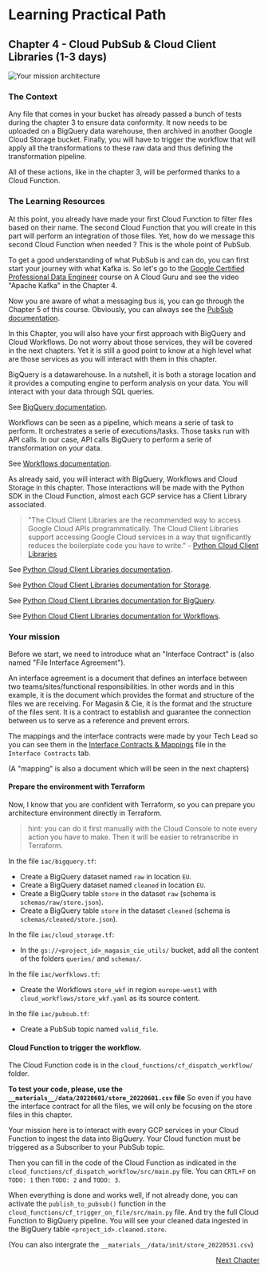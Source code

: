 # Learning Practical Path 

## Chapter 4 - Cloud PubSub & Cloud Client Libraries (1-3 days)

![Your mission architecture](img/architecture_first_wkf.png)

### The Context
Any file that comes in your bucket has already passed a bunch of tests during the chapter 3 to ensure data conformity. It now needs to be uploaded on a BigQuery data warehouse, then archived in another Google Cloud Storage bucket. Finally, you will have to trigger the workflow that will apply all the transformations to these raw data and thus defining the transformation pipeline.

All of these actions, like in the chapter 3, will be performed thanks to a Cloud Function.

### The Learning Resources

At this point, you already have made your first Cloud Function to filter files based on their name. 
The second Cloud Function that you will create in this part will perform an integration of those files. Yet, how do we message this second Cloud Function when needed ? This is the whole point of PubSub. 

To get a good understanding of what PubSub is and can do, you can first start your journey with what Kafka is. 
So let's go to the [Google Certified Professional Data Engineer](https://learn.acloud.guru/course/gcp-certified-professional-data-engineer/overview) course on A Cloud Guru and see the video "Apache Kafka" in the Chapter 4. 

Now you are aware of what a messaging bus is, you can go through the Chapter 5 of this course. 
Obviously, you can always see the [PubSub documentation](https://cloud.google.com/pubsub/docs/overview).

In this Chapter, you will also have your first approach with BigQuery and Cloud Workflows. Do not worry about those services, they will be covered in the next chapters. Yet it is still a good point to know at a high level what are those services as you will interact with them in this chapter. 

BigQuery is a datawarehouse. In a nutshell, it is both a storage location and it provides a computing engine to perform analysis on your data. You will interact with your data through SQL queries.

See [BigQuery documentation](https://cloud.google.com/bigquery).

Workflows can be seen as a pipeline, which means a serie of task to perform. It orchestrates a serie of executions/tasks. Those tasks run with API calls. In our case, API calls BigQuery to perform a serie of transformation on your data. 

See [Workflows documentation](https://cloud.google.com/workflows).

As already said, you will interact with BigQuery, Workflows and Cloud Storage in this chapter. Those interactions will be made with the Python SDK in the Cloud Function, almost each GCP service has a Client Library associated. 

> "The Cloud Client Libraries are the recommended way to access Google Cloud APIs programmatically. The Cloud Client Libraries support accessing Google Cloud services in a way that significantly reduces the boilerplate code you have to write." - [Python Cloud Client Libraries](https://cloud.google.com/python/docs/reference)


See [Python Cloud Client Libraries documentation](https://cloud.google.com/python/docs/reference).

See [Python Cloud Client Libraries documentation for Storage](https://cloud.google.com/python/docs/reference/storage/latest).

See [Python Cloud Client Libraries documentation for BigQuery](https://cloud.google.com/python/docs/reference/bigquery/latest).

See [Python Cloud Client Libraries documentation for Workflows](https://cloud.google.com/python/docs/reference/workflows/latest).

### Your mission

Before we start, we need to introduce what an "Interface Contract" is (also named "File Interface Agreement").

An interface agreement is a document that defines an interface between two teams/sites/functional responsibilities. In other words and in this example, it is the document which provides the format and structure of the files we are receiving. For Magasin & Cie, it is the format and the structure of the files sent. It is a contract to establish and guarantee the connection between us to serve as a reference and prevent errors.

The mappings and the interface contracts were made by your Tech Lead so you can see them in the [Interface Contracts & Mappings](https://docs.google.com/spreadsheets/d/1zjTwMemC_Qvyq7Xg9YABHeRZzoA9SBGV9J7-MBlJAIo/edit?usp=sharing) file in the `Interface Contracts` tab.

(A "mapping" is also a document which will be seen in the next chapters)

#### Prepare the environment with Terraform

Now, I know that you are confident with Terraform, so you can prepare you architecture environment directly in Terraform.

> hint: you can do it first manually with the Cloud Console to note every action you have to make. Then it will be easier to retranscribe in Terraform.

In the file `iac/bigquery.tf`:
- Create a BigQuery dataset named `raw` in location `EU`.
- Create a BigQuery dataset named `cleaned` in location `EU`.
- Create a BigQuery table `store` in the dataset `raw` (schema is `schemas/raw/store.json`).
- Create a BigQuery table `store` in the dataset `cleaned` (schema is `schemas/cleaned/store.json`).
  
In the file `iac/cloud_storage.tf`:
- In the `gs://<project_id>_magasin_cie_utils/` bucket, add all the content of the folders `queries/` and `schemas/`.

In the file `iac/worfklows.tf`:
- Create the Workflows `store_wkf` in region `europe-west1` with `cloud_workflows/store_wkf.yaml` as its source content.

In the file `iac/pubsub.tf`:
- Create a PubSub topic named `valid_file`.

#### Cloud Function to trigger the workflow.

The Cloud Function code is in the `cloud_functions/cf_dispatch_workflow/` folder.

**To test your code, please, use the `__materials__/data/20220601/store_20220601.csv` file**
So even if you have the interface contract for all the files, we will only be focusing on the store files in this chapter.

Your mission here is to interact with every GCP services in your Cloud Function to ingest the data into BigQuery. 
Your Cloud function must be triggered as a Subscriber to your PubSub topic.

Then you can fill in the code of the Cloud Function as indicated in the `cloud_functions/cf_dispatch_workflow/src/main.py` file.
You can `CRTL+F` on `TODO: 1` then `TODO: 2` and `TODO: 3`.

When everything is done and works well, if not already done, you can activate the `publish_to_pubsub()` function in the `cloud_functions/cf_trigger_on_file/src/main.py` file. And try the full Cloud Function to BigQuery pipeline. You will see your cleaned data ingested in the BigQuery table `<project_id>.cleaned.store`.

(You can also intergrate the `__materials__/data/init/store_20220531.csv`)

<div style="text-align: right"> 
    <a href="chapter_05.md">Next Chapter</a>
</div>
